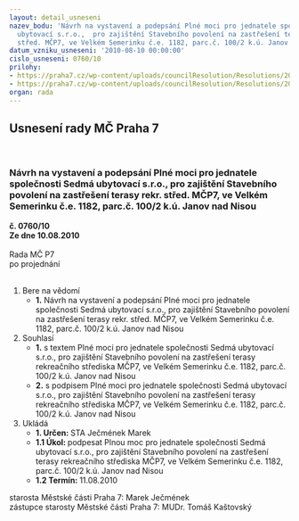 ```yaml
---
layout: detail_usneseni
nazev_bodu: 'Návrh na vystavení a podepsání Plné moci pro jednatele společnosti Sedmá
  ubytovací s.r.o.,  pro zajištění Stavebního povolení na zastřešení terasy rekr.
  střed. MČP7, ve Velkém Semerinku č.e. 1182, parc.č. 100/2 k.ú. Janov nad Nisou  '
datum_vzniku_usneseni: '2010-08-10 00:00:00'
cislo_usneseni: 0760/10
prilohy:
- https://praha7.cz/wp-content/uploads/councilResolution/Resolutions/20152/41-10-p%c5%99%c3%adl.%c4%8d.2.tif
- https://praha7.cz/wp-content/uploads/councilResolution/Resolutions/20152/41-10-p%c5%99%c3%adl.%c4%8d.3.tif
organ: rada
---
```

<div id="ucUsn_pList" class="usn">
	<span><h2>Usnesení rady MČ Praha 7 </h2>
<br></span><div class="standBody">
<span><h3>Návrh na vystavení a podepsání Plné moci pro jednatele společnosti Sedmá ubytovací s.r.o.,  pro zajištění Stavebního povolení na zastřešení terasy rekr. střed. MČP7, ve Velkém Semerinku č.e. 1182, parc.č. 100/2 k.ú. Janov nad Nisou  </h3></span><div class="center">
		<strong>č. 0760/10</strong><br>
	</div>
<div class="center">
		<strong>Ze dne 10.08.2010</strong><br><br>
	</div>Rada MČ P7<br> po projednání<br><br><ol>
<li>Bere na vědomí<ul><li>
<strong>1.</strong> Návrh na vystavení a podepsání Plné moci pro jednatele společnosti Sedmá ubytovací s.r.o.,  pro zajištění Stavebního povolení na zastřešení terasy rekr. střed. MČP7, ve Velkém Semerinku č.e. 1182, parc.č. 100/2 k.ú. Janov nad Nisou  </li></ul>
</li>
<li>Souhlasí<ul>
<li>
<strong>1.</strong> s textem Plné moci pro jednatele společnosti Sedmá ubytovací s.r.o.,  pro zajištění Stavebního povolení na zastřešení terasy rekreačního střediska MČP7, ve Velkém Semerinku č.e. 1182, parc.č. 100/2 k.ú. Janov nad Nisou </li>
<li>
<strong>2.</strong> s podpisem Plné moci pro jednatele společnosti Sedmá ubytovací s.r.o.,  pro zajištění Stavebního povolení na zastřešení terasy rekreačního střediska MČP7, ve Velkém Semerinku č.e. 1182, parc.č. 100/2 k.ú. Janov nad Nisou            </li>
</ul>
</li>
<li>Ukládá<ul>
<li>
<strong>1. Určen: </strong>STA Ječmének Marek</li>
<li>
<strong>1.1 Úkol: </strong>podpesat Plnou moc pro jednatele společnosti Sedmá ubytovací s.r.o.,  pro zajištění Stavebního povolení na zastřešení terasy rekreačního střediska MČP7, ve Velkém Semerinku č.e. 1182, parc.č. 100/2 k.ú. Janov nad Nisou </li>
<li>
<strong>1.2 Termín: </strong>11.08.2010</li>
</ul>
</li>
</ol>starosta Městské části Praha 7: Marek Ječmének<br>zástupce starosty Městské části Praha 7: MUDr. Tomáš Kaštovský 
</div>
</div>